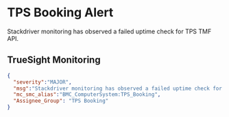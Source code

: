 # TPS Booking Alert
Stackdriver monitoring has observed a failed uptime check for TPS TMF API. 

## TrueSight Monitoring
```json
{
  "severity":"MAJOR",
  "msg":"Stackdriver monitoring has observed a failed uptime check for TPS TMF API.",
  "mc_smc_alias":"BMC_ComputerSystem:TPS_Booking",
  "Assignee_Group": "TPS Booking"
}
```